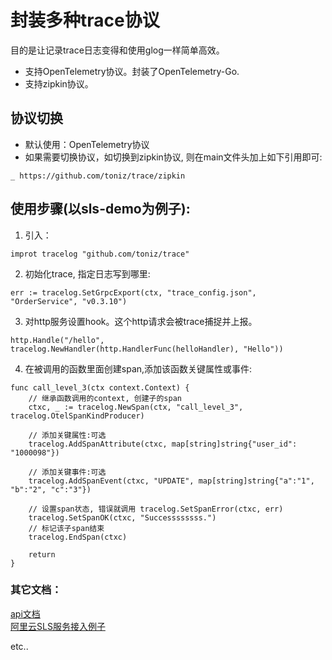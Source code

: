 # 封装多种trace协议
目的是让记录trace日志变得和使用glog一样简单高效。
* 支持OpenTelemetry协议。封装了OpenTelemetry-Go.
* 支持zipkin协议。

## 协议切换
* 默认使用：OpenTelemetry协议
* 如果需要切换协议，如切换到zipkin协议, 则在main文件头加上如下引用即可:
```
_ https://github.com/toniz/trace/zipkin
```

## 使用步骤(以sls-demo为例子):
1. 引入：
```
improt tracelog "github.com/toniz/trace"
```
2. 初始化trace, 指定日志写到哪里:
```
err := tracelog.SetGrpcExport(ctx, "trace_config.json", "OrderService", "v0.3.10")
```
3. 对http服务设置hook。这个http请求会被trace捕捉并上报。
```
http.Handle("/hello", tracelog.NewHandler(http.HandlerFunc(helloHandler), "Hello"))
```
4. 在被调用的函数里面创建span,添加该函数关键属性或事件:
```
func call_level_3(ctx context.Context) {
    // 继承函数调用的context, 创建子的span
    ctxc, _ := tracelog.NewSpan(ctx, "call_level_3", tracelog.OtelSpanKindProducer)

    // 添加关键属性:可选
    tracelog.AddSpanAttribute(ctxc, map[string]string{"user_id": "1000098"})

    // 添加关键事件:可选
    tracelog.AddSpanEvent(ctxc, "UPDATE", map[string]string{"a":"1", "b":"2", "c":"3"})

    // 设置span状态, 错误就调用 tracelog.SetSpanError(ctxc, err)
    tracelog.SetSpanOK(ctxc, "Successssssss.")
    // 标记该子span结束
    tracelog.EndSpan(ctxc)

    return
}
```

### 其它文档：
[api文档](doc/api.md)    
[阿里云SLS服务接入例子](sls-demo/)    

 
etc..

